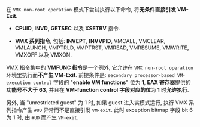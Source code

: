 在 `VMX non-root operation` 模式下尝试执行以下命令, 将**无条件直接引发 VM\-Exit**.

- **CPUID**, **INVD**, **GETSEC** 以及 **XSETBV** 指令.

- **VMX 系列指令**, 包括: **INVEPT**, **INVVPID**, VMCALL, VMCLEAR, VMLAUNCH, VMPTRLD, VMPTRST, VMREAD, VMRESUME, VMWRITE, VMXOFF 以及 VMXON.

VMX 指令集中的 **VMFUNC 指令**是一个例外, 它允许在 `VMX non-root operation` 环境里执行而**不产生 VM-Exit**. 前提条件是: `secondary processor-based VM-execution control` 字段的 "**enable VM functions**" 位为 **1**, **EAX 寄存器**提供的**功能号不大于 63**, 并且在 **VM-function control 字段对应的位**为 **1** 时**允许执行**.

另外, 当 "unrestricted guest" 为 1 时, 如果 guest 进入实模式运行, 执行 VMX 系列指令产生 `#UD` 异常而不是直接引发 `VM-exit`. 此时 exception bitmap 字段 bit 6 为 1 时, 由 `#UD` 而产生 `VM-exit`.

